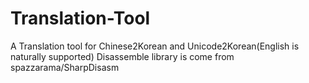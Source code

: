 # Translation-Tool
A Translation tool for Chinese2Korean and Unicode2Korean(English is naturally supported)
Disassemble library is come from spazzarama/SharpDisasm
